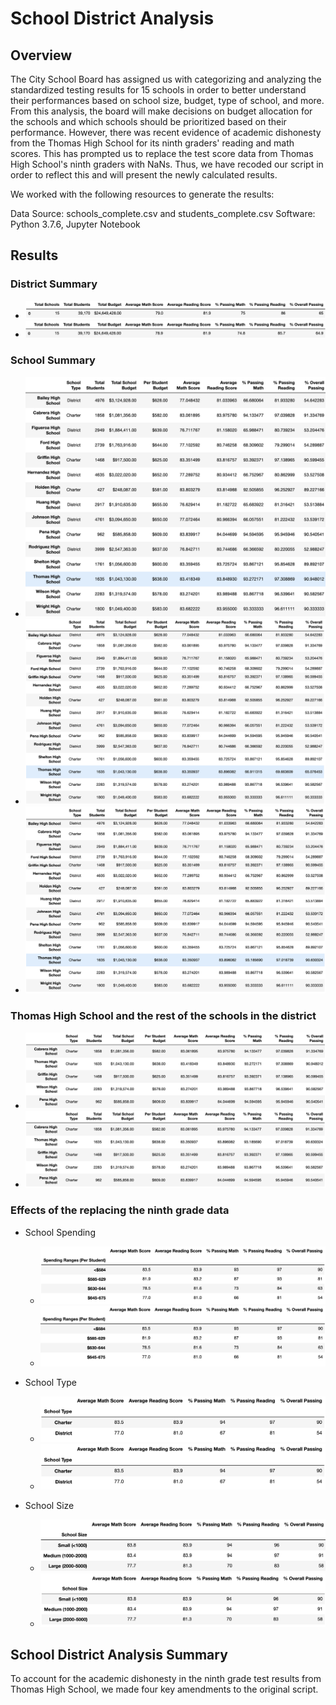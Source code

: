 # School District Analysis

## Overview
The City School Board has assigned us with categorizing and analyzing the standardized testing results for 15 schools in order to better understand their performances based on school size, budget, type of school, and more. From this analysis, the board will make decisions on budget allocation for the schools and which schools should be prioritized based on their performance. However, there was recent evidence of academic dishonesty from the Thomas High School for its ninth graders' reading and math scores. This has prompted us to replace the test score data from Thomas High School's ninth graders with NaNs. Thus, we have recoded our script in order to reflect this and will present the newly calculated results.

We worked with the following resources to generate the results:

Data Source: schools_complete.csv and students_complete.csv
Software: Python 3.7.6, Jupyter Notebook 

## Results

### District Summary
- ![District_Summary_Original.png](Pictures/District_Summary_Original.png)
- ![District_Summary_Updated.png](Pictures/District_Summary_Updated.png)

### School Summary
- ![School_Summary_Original.png](Pictures/School_Summary_Original.png)
- ![School_Summary_Update.png](Pictures/School_Summary_Updated.png)
- ![School_Summary_Final.png](Pictures/School_Summary_Final.png)

### Thomas High School and the rest of the schools in the district
- ![Top_5_Original.png](Pictures/Top_5_Original.png)
- ![Top_5_Updated.png](Pictures/Top_5_Updated.png)

### Effects of the replacing the ninth grade data
- School Spending
  - ![Budget_Ranges_Original.png](Pictures/Budget_Ranges_Original.png)
  - ![Budget_Ranges_Updated.png](Pictures/Budget_Ranges_Updated.png)
  
- School Type
  - ![School_Type_Original.png](Pictures/School_Type_Original.png)
  - ![School_Type_Updated.png](Pictures/School_Type_Updated.png)
  
- School Size
  - ![School_Size_Original.png](Pictures/School_Size_Original.png)
  - ![School_Size_Updated.png](Pictures/School_Size_Updated.png)
  
  
## School District Analysis Summary
To account for the academic dishonesty in the ninth grade test results from Thomas High School, we made four key amendments to the original script.
